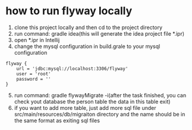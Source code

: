# how to run flyway locally
1. clone this project locally and then cd to the project directory
2. run command: gradle idea(this will generate the idea project file *.ipr)
3. open *.ipr in Intellij
4. change the mysql configuration in build.grale to your mysql configuration
```
flyway {
    url = 'jdbc:mysql://localhost:3306/flyway'
    user = 'root'
    password = ''
}
```
5. run command: gradle flywayMigrate -i(after the task finished, you can check yout database the person table the data in this table exit)
6. if you want to add more table, just add more sql file under src/main/resources/db/migraiton directory and the name should be in the same format as exiting sql files

